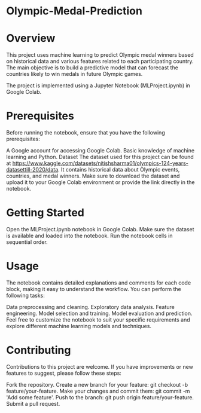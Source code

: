 # Olympic-Medal-Prediction
# Overview
This project uses machine learning to predict Olympic medal winners based on historical data and various features related to each participating country. The main objective is to build a predictive model that can forecast the countries likely to win medals in future Olympic games.

The project is implemented using a Jupyter Notebook (MLProject.ipynb) in Google Colab.

# Prerequisites
Before running the notebook, ensure that you have the following prerequisites:

A Google account for accessing Google Colab.
Basic knowledge of machine learning and Python.
Dataset
The dataset used for this project can be found at https://www.kaggle.com/datasets/nitishsharma01/olympics-124-years-datasettill-2020/data. It contains historical data about Olympic events, countries, and medal winners. Make sure to download the dataset and upload it to your Google Colab environment or provide the link directly in the notebook.

# Getting Started
Open the MLProject.ipynb notebook in Google Colab.
Make sure the dataset is available and loaded into the notebook.
Run the notebook cells in sequential order.
# Usage
The notebook contains detailed explanations and comments for each code block, making it easy to understand the workflow. You can perform the following tasks:

Data preprocessing and cleaning.
Exploratory data analysis.
Feature engineering.
Model selection and training.
Model evaluation and prediction.
Feel free to customize the notebook to suit your specific requirements and explore different machine learning models and techniques.

# Contributing
Contributions to this project are welcome. If you have improvements or new features to suggest, please follow these steps:

Fork the repository.
Create a new branch for your feature: git checkout -b feature/your-feature.
Make your changes and commit them: git commit -m 'Add some feature'.
Push to the branch: git push origin feature/your-feature.
Submit a pull request.



